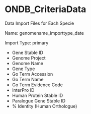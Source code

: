 # ONDB_CriteriaData

Data Import Files for Each Specie

Name: genomename_importtype_date

Import Type: primary
- Gene Stable ID
- Genome Project
- Genome Name
- Gene Type
- Go Term Accession
- Go Term Name
- Go Term Evidence Code
- InterPro ID
- Human Protein Stable ID
- Paralogue Gene Stable ID
- % Identity (Human Orthologue)
